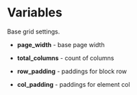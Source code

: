 # Variables

Base grid settings.

- __page_width__ - base page width
- __total_columns__ - count of columns

- __row_padding__ - paddings for block row
- __col_padding__ - paddings for element col
